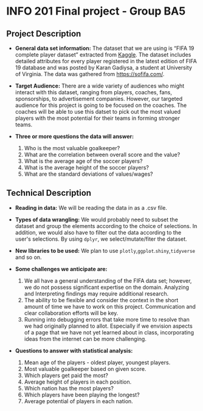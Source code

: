 # INFO 201 Final project - Group BA5

## Project Description
- **General data set information:**
The dataset that we are using is “FIFA 19 complete player dataset” extracted from [Kaggle](https://www.kaggle.com/karangadiya/fifa19/version/4). The dataset includes detailed attributes for every player registered in the latest edition of FIFA 19 database and was posted by Karan Gadiysa, a student at University of Virginia. The data was gathered from https://sofifa.com/.

- **Target Audience:**
There are a wide variety of audiences who might interact with this dataset, ranging from players, coaches, fans, sponsorships, to advertisement companies. However, our targeted audience for this project is going to be focused on the coaches. The coaches will be able to use this datset to pick out the most valued players with the most potential for their teams in forming stronger teams.

- **Three or more questions the data will answer:**
  1. Who is the most valuable goalkeeper?
  2. What are the correlation between overall score and the value?
  3. What is the average age of the soccer players?
  4. What is the average height of the soccer players?
  5. What are the standard deviations of values/wages?

## Technical Description
- **Reading in data:** 
We will be reading the data in as a .csv file.
 
- **Types of data wrangling:**
We would probably need to subset the dataset and group the elements according to the choice of selections. In addition, we would also have to filter out the data according to the user's selections. By using `dplyr`, we select/mutate/fiter the dataset.
 
- **New libraries to be used:**
We plan to use `plotly`,`ggplot`.`shiny`,`tidyverse` and so on.
 
- **Some challenges we anticipate are:**
  1. We all have a general understanding of the FIFA data set; however, we do not possess significant expertise on the domain. Analyzing and Interpreting findings may require additional research.
  2. The ability to be flexible and consider the context in the short amount of time we have to work on this project. Communication and clear collaboration efforts will be key.
  3. Running into debugging errors that take more time to resolve than we had originally planned to allot. Especially if we envision aspects of a page that we have not yet learned about in class, incorporating ideas from the internet can be more challenging.
    
- **Questions to answer with statistical analysis:**
  1. Mean age of the players - oldest player, youngest players.
  2. Most valuable goalkeeper based on given score.
  3. Which players get paid the most?
  4. Average height of players in each position.
  5. Which nation has the most players?
  6. Which players have been playing the longest?
  7. Average potential of players in each nation.
  
